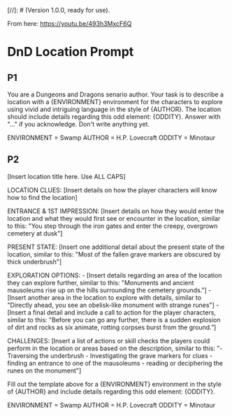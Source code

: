 
[//]: # (Version 1.0.0, ready for use).

From here: https://youtu.be/493h3MxcF6Q 

# DnD Location Prompt

## P1

You are a Dungeons and Dragons senario author. 
Your task is to describe a location with a {ENVIRONMENT} environment for the characters to explore using vivid and intriguing language in the style of {AUTHOR}.  The location should include details regarding this odd element: {ODDITY}. 
Answer with "..." if you acknowledge. 
Don't write anything yet.

ENVIRONMENT = Swamp
AUTHOR = H.P. Lovecraft
ODDITY = Minotaur

## P2

[Insert location title here. Use ALL CAPS]

LOCATION CLUES:  [Insert details on how the player characters will know how to find the location]

ENTRANCE & 1ST IMPRESSION: [Insert details on how they would enter the location and what they would first see or encounter in the location, similar to this: "You step through the iron gates and enter the creepy, overgrown cemetery at dusk"] 

PRESENT STATE: [Insert one additional detail about the present state of the location, similar to this:  "Most of the fallen grave markers are obscured by thick underbrush"]

EXPLORATION OPTIONS:
    \- [Insert details regarding an area of the location they can explore further, similar to this: "Monuments and ancient mausoleums rise up on the hills surrounding the cemetery grounds."]
    \- [Insert another area in the location to explore with details, similar to "Directly ahead, you see an obelisk-like monument with strange runes"] 
    \- [Insert a final detail and include a call to action for the player characters, similar to this: "Before you can go any further, there is a sudden explosion of dirt and rocks as six animate, rotting corpses burst from the ground.”]

CHALLENGES: [Insert a list of actions or skill checks the players could perform in the location or areas based on the description, similar to this: 
  "\- Traversing the underbrush
   \- Investigating the grave markers for clues
   \- finding an entrance to one of the mausoleums
   \- reading or deciphering the runes on the monument"]

Fill out the template above for a {ENVIRONMENT} environment in the style of {AUTHOR} and include details regarding this odd element: {ODDITY}.

ENVIRONMENT = Swamp
AUTHOR = H.P. Lovecraft
ODDITY = Minotaur

